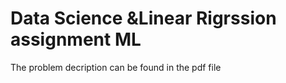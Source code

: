 # Data Science &Linear Rigrssion assignment ML
 The problem decription can be found in the pdf file
